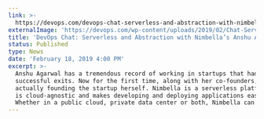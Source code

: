 ```yaml
---
link: >-
  https://devops.com/devops-chat-serverless-and-abstraction-with-nimbellas-anshu-agarwal/
externalImage: 'https://devops.com/wp-content/uploads/2019/02/Chat-Serverless-Abstraction2.jpg'
title: 'DevOps Chat: Serverless and Abstraction with Nimbella’s Anshu Agarwal'
status: Published
type: News
date: 'February 18, 2019 4:00 PM'
excerpt: >-
  Anshu Agarwal has a tremendous record of working in startups that had
  successful exits. Now for the first time, along with her co-founders, she is
  actually founding the startup herself. Nimbella is a serverless platform that
  is cloud-agnostic and makes developing and deploying applications easy.
  Whether in a public cloud, private data center or both, Nimbella can help.
---
```


